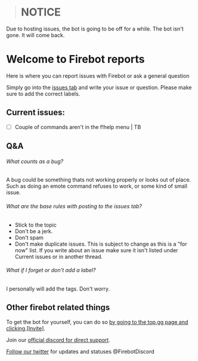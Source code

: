 > # **NOTICE**
Due to hosting issues, the bot is going to be off for a while.
The bot isn't gone. It will come back. 

# **Welcome to Firebot reports**

Here is where you can report issues with Firebot or ask a general question

Simply go into the [issues tab](https://github.com/ItsJustIce02/FirebotReports/issues) and write your issue or question.
Please make sure to add the correct labels.

## Current issues:
- [ ] Couple of commands aren't in the f!help menu | TB

## Q&A

###### What counts as a bug?
A bug could be something thats not working properly or looks out of place.
Such as doing an emote command refuses to work, or some kind of small issue.

###### What are the base rules with posting to the issues tab?
- Stick to the topic
- Don't be a jerk.
- Don't spam
- Don't make duplicate issues.
This is subject to change as this is a "for now" list.
If you write about an issue make sure it isn't listed under Current issues or in another thread.

###### What if I forget or don't add a label?
I personally will add the tags. Don't worry.

## Other firebot related things
To get the bot for yourself, you can do so [by going to the top.gg page and clicking [Invite]](https://top.gg/bot/465737273909182474).

Join our [official discord for direct support](https://discord.com/invite/NxTKzcg).

[Follow our twitter](https://twitter.com/FirebotDiscord) for updates and statuses @FirebotDiscord

